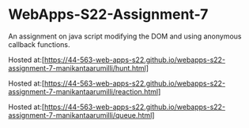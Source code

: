# WebApps-S22-Assignment-7
An assignment on java script modifying the DOM and using anonymous callback functions.


Hosted at:[https://44-563-web-apps-s22.github.io/webapps-s22-assignment-7-manikantaarumilli/hunt.html]

Hosted at:[https://44-563-web-apps-s22.github.io/webapps-s22-assignment-7-manikantaarumilli/reaction.html]


Hosted at:[https://44-563-web-apps-s22.github.io/webapps-s22-assignment-7-manikantaarumilli/queue.html]
